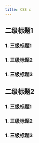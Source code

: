 ```yaml
---
title: CSS c
---
```


## 二级标题1

### 1. 三级标题1
### 1. 三级标题2
### 1. 三级标题3

## 二级标题2
### 1. 三级标题1
### 1. 三级标题2
### 1. 三级标题3